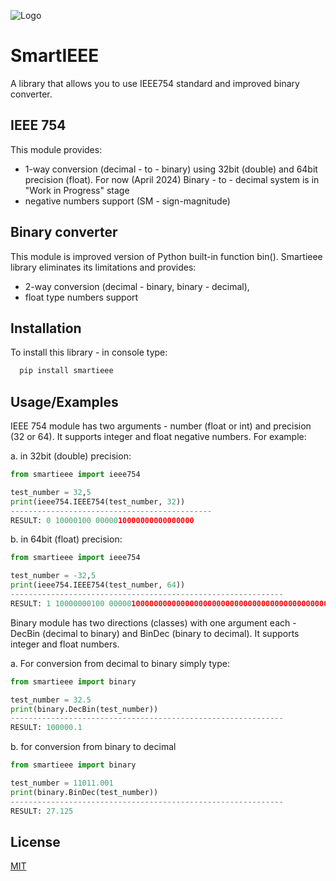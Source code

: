 
![Logo](https://i.ibb.co/mN6dGSd/smartieeee.png)


# SmartIEEE

A library that allows you to use IEEE754 standard and improved binary converter.


## IEEE 754

This module provides:
* 1-way conversion  (decimal - to - binary) using 32bit (double) and 64bit precision (float). For now (April 2024) Binary - to - decimal system is in "Work in Progress" stage
* negative numbers support (SM - sign-magnitude)

## Binary converter

This module is improved version of Python built-in function bin(). Smartieee library eliminates its limitations and provides:
* 2-way conversion (decimal - binary, binary - decimal), 
* float type numbers support

## Installation

To install this library - in console type:

```bash
  pip install smartieee
```
    
## Usage/Examples
IEEE 754 module has two arguments - number (float or int) and precision (32 or 64). It supports integer and float negative numbers. For example: 

 a. in 32bit (double) precision:

```python
from smartieee import ieee754

test_number = 32,5
print(ieee754.IEEE754(test_number, 32))
---------------------------------------------
RESULT: 0 10000100 0000010000000000000000
```

b.  in 64bit (float) precision:

```python
from smartieee import ieee754

test_number = -32,5
print(ieee754.IEEE754(test_number, 64))
-------------------------------------------------------------
RESULT: 1 10000000100 0000010000000000000000000000000000000000000000000000
```
Binary module has two directions (classes) with one argument each - DecBin (decimal to binary) and BinDec (binary to decimal). It supports integer and float numbers.

a. For conversion from decimal to binary simply type:
```python
from smartieee import binary

test_number = 32.5
print(binary.DecBin(test_number))
-------------------------------------------------------------
RESULT: 100000.1
```

b. for conversion from binary to decimal
```python
from smartieee import binary

test_number = 11011.001
print(binary.BinDec(test_number))
-------------------------------------------------------------
RESULT: 27.125
```


## License

[MIT](https://choosealicense.com/licenses/mit/)

